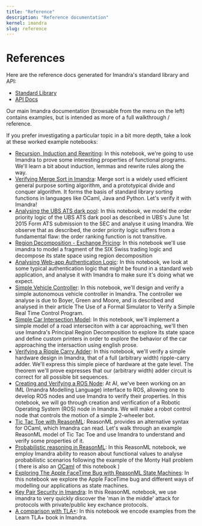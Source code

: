 ```yaml
---
title: "Reference"
description: "Reference documentation"
kernel: imandra
slug: reference
---
```


# References

Here are the reference docs generated for Imandra's standard library and API:

- [Standard Library](../odoc/imandra-base/Imandra_prelude/)
- [API Docs](../odoc/)

Our main Imandra documentation (browsable from the menu on the left) contains examples, but is intended as more of a full walkthrough / reference.

If you prefer investigating a particular topic in a bit more depth, take a look at these worked example notebooks:

- [Recursion, Induction and Rewriting](Recursion,%20Induction%20and%20Rewriting.md): In this notebook, we're going to use Imandra to prove some interesting properties of functional programs. We'll learn a bit about induction, lemmas and rewrite rules along the way.
- [Verifying Merge Sort in Imandra](Verifying%20Merge%20Sort%20in%20Imandra.md): Merge sort is a widely used efficient general purpose sorting algorithm, and a prototypical divide and conquer algorithm. It forms the basis of standard library sorting functions in languages like OCaml, Java and Python. Let's verify it with Imandra!
- [Analysing the UBS ATS dark pool](Analysing%20the%20UBS%20ATS%20Dark%20Pool.md): In this notebook, we model the order priority logic of the UBS ATS dark pool as described in UBS's June 1st 2015 Form ATS submission to the SEC and analyse it using Imandra. We observe that as described, the order priority logic suffers from a fundamental flaw: the order ranking function is not transitive.
- [Region Decomposition - Exchange Pricing](Region%20Decomposition%20-%20Exchange%20Pricing.md): In this notebook we'll use imandra to model a fragment of the SIX Swiss trading logic and decompose its state space using region decomposition
- [Analysing Web-app Authentication Logic](Analysing%20Web-app%20Authentication%20Logic.md): In this notebook, we look at some typical authentication logic that might be found in a standard web application, and analyse it with Imandra to make sure it's doing what we expect.
- [Simple Vehicle Controller](Simple%20Vehicle%20Controller.md): In this notebook, we'll design and verify a simple autonomous vehicle controller in Imandra. The controller we analyse is due to Boyer, Green and Moore, and is described and analysed in their article The Use of a Formal Simulator to Verify a Simple Real Time Control Program.
- [Simple Car Intersection Model](Simple%20Stoplight%20Model.md): In this notebook, we'll implement a simple model of a road interseciton with a car approaching, we'll then use Imandra's Principal Region Decomposition to explore its state space and define custom printers in order to explore the behavior of the car approaching the intersaction using english prose.
- [Verifying a Ripple Carry Adder](Verifying%20a%20Ripple%20Carry%20Adder.md): In this notebook, we'll verify a simple hardware design in Imandra, that of a full (arbitrary width) ripple-carry adder. We'll express this simple piece of hardware at the gate level. The theorem we'll prove expresses that our (arbitrary width) adder circuit is correct for all possible bit sequences.
- [Creating and Verifying a ROS Node](Creating%20and%20Verifying%20a%20ROS%20Node.md): At AI, we've been working on an IML (Imandra Modelling Language) interface to ROS, allowing one to develop ROS nodes and use Imandra to verify their properties. In this notebook, we will go through creation and verification of a Robotic Operating System (ROS) node in Imandra. We will make a robot control node that controls the motion of a simple 2-wheeler bot.
- [Tic Tac Toe with ReasonML](Tic%20Tac%20Toe%20with%20ReasonML.md): ReasonML provides an alternative syntax for OCaml, which Imandra can read. Let's walk through an example ReasonML model of Tic Tac Toe and use Imandra to understand and verify some properties of it.
- [Probabilistic reasoning in ReasonML](Probabilistic%20Reasoning%20in%20ReasonML.md): In this ReasonML notebook, we employ Imandra ability to reason about functional values to analyse probabilistic scenarios following the example of the Monty Hall problem ( there is also an [OCaml](Probabilistic%20Reasoning%20in%20OCaml.md) of this notebook )
- [Exploring The Apple FaceTime Bug with ReasonML State Machines](Exploring%20the%20FaceTime%20Bug%20With%20ReasonML%20State%20Machines.md): In this notebook we explore the Apple FaceTime bug and different ways of modelling our applications as state machines.
- [Key Pair Security in Imandra](KeyPairSecurity.md): In this ReasonML notebook, we use imandra to very quickly discover the 'man in the middle' attack for protocols with private/public key exchance protocols.
- [A comparison with TLA+](TLA+.md): In this notebook we encode examples from the Learn TLA+ book in Imandra.
